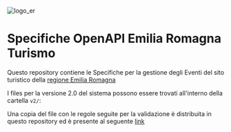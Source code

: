 ![logo_er](https://user-images.githubusercontent.com/1525536/134203254-f68daf19-29ad-4c7b-998e-9e61f8df4248.png)

# Specifiche OpenAPI Emilia Romagna Turismo

Questo repository contiene le Specifiche per la gestione degli Eventi del sito turistico
della [regione Emilia Romagna](https://emiliaromagnaturismo.it/it)

I files per la versione 2.0 del sistema possono essere trovati all'interno della cartella `v2/`:

Una copia del file con le regole seguite per la validazione è distribuita in questo repository ed è presente al seguente [link](https://github.com/APT-Servizi/ert-events-API/blob/43d5383ef75be9f1885f13391da459f419b8ed64/v2/.spectral.yml)
